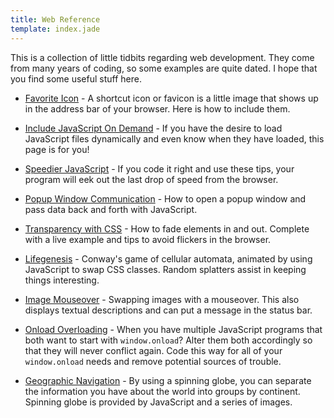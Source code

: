 ```yaml
---
title: Web Reference
template: index.jade
---
```


This is a collection of little tidbits regarding web development.  They come from many years of coding, so some examples are quite dated.  I hope that you find some useful stuff here.

* [Favorite Icon](favicon/) - A shortcut icon or favicon is a little image that shows up in the address bar of your browser.  Here is how to include them.

* [Include JavaScript On Demand](include_javascript/) - If you have the desire to load JavaScript files dynamically and even know when they have loaded, this page is for you!

* [Speedier JavaScript](javascript_speed/) - If you code it right and use these tips, your program will eek out the last drop of speed from the browser.

* [Popup Window Communication](popup_window/) - How to open a popup window and pass data back and forth with JavaScript.

* [Transparency with CSS](transparency/) - How to fade elements in and out.  Complete with a live example and tips to avoid flickers in the browser.

* [Lifegenesis](lifegenesis/) - Conway's game of cellular automata, animated by using JavaScript to swap CSS classes.  Random splatters assist in keeping things interesting.

* [Image Mouseover](image_mouseover/) - Swapping images with a mouseover.  This also displays textual descriptions and can put a message in the status bar.

* [Onload Overloading](onload/) - When you have multiple JavaScript programs that both want to start with `window.onload`?  Alter them both accordingly so that they will never conflict again.  Code this way for all of your `window.onload` needs and remove potential sources of trouble.

* [Geographic Navigation](geonav/) - By using a spinning globe, you can separate the information you have about the world into groups by continent.  Spinning globe is provided by JavaScript and a series of images.
